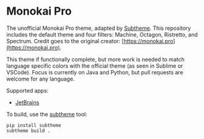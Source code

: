 # Monokai Pro

The unofficial Monokai Pro theme, adapted by [Subtheme](https://subtheme.pro). This repository includes the default theme and four filters: Machine, Octagon, Ristretto, and Spectrum. Credit goes to the original creator: [https://monokai.pro](https://monokai.pro).

This theme if functionally complete, but more work is needed to match language specific colors with the official theme (as seen in Sublime or VSCode). Focus is currently on Java and Python, but pull requests are welcome for any language.

Supported apps:
- [JetBrains](https://github.com/subtheme-pro/monokai-pro/tree/master/apps/jetbrains)

To build, use the [subtheme](https://github.com/subtheme-pro/subtheme) tool:

    pip install subtheme
    subtheme build .
